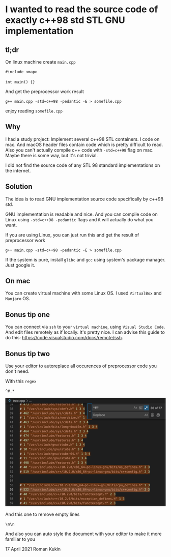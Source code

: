 # I wanted to read the source code of exactly c++98 std STL GNU implementation

## tl;dr
On linux machine create `main.cpp`  
```
#include <map>

int main() {}
```

And get the preprocessor work result  
```
g++ main.cpp -std=c++98 -pedantic -E > somefile.cpp
```

enjoy reading `somefile.cpp`

## Why
I had a study project: Implement several c++98 STL containers.
I code on mac. And macOS header files contain code which is pretty difficult to read. Also you can't actually compile c++ code with `-std=c++98` flag on mac. Maybe there is some way, but it's not trivial.

I did not find the source code of any STL 98 standard implementations on the internet.

## Solution
The idea is to read GNU implementation source code specifically by c++98 std.

GNU implementation is readable and nice. And you can compile code on Linux using `-std=c++98 -pedantic` flags and it will actually do what you want.

If you are using Linux, you can just run this and get the result of preprocessor work
```
g++ main.cpp -std=c++98 -pedantic -E > somefile.cpp
```

If the system is pure, install `glibc` and `gcc` using system's package manager. Just google it.

## On mac
You can create virtual machine with some Linux OS. I used `VirtualBox` and `Manjaro` OS.

## Bonus tip one
You can connect via `ssh` to your `virtual machine`, using `Visual Studio Code`. And edit files remotely as if locally. It's pretty nice. I can advise this guide to do this: https://code.visualstudio.com/docs/remote/ssh.

## Bonus tip two
Use your editor to autoreplace all occurences of preprocessor code you don't need.

With this `regex`
```
^#.*
```

<img src="img/autoreplace_regex_cpp_preprocessor_code.png" alt="autoreplace regex c++ preprocessor code">

And this one to remove empty lines
```
\n\n
```

And also you can auto style the document with your editor to make it more familiar to you  

17 April 2021
Roman Kukin

